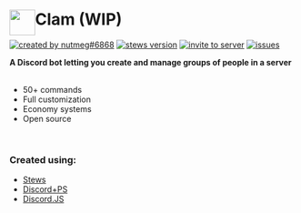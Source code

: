 # Clam (WIP) <img style="float: left" height=45 src="https://raw.githubusercontent.com/nuttmegg/Clam/main/src/assets/images/icon_transparent.png">
  <a href="https://discord.com/users/500714808912642048"><img src="https://img.shields.io/badge/Created%20by-nutmeg%236868-blue?style=flat&color=FF523A&logo=discord&logoColor=white" alt="created by nutmeg#6868"></a>
  <a href="https://npmjs.com/package/stews"><img src="https://custom-icon-badges.demolab.com/badge/Stews-v1.6.5-orange.svg?logo=stew&logoColor=white" alt="stews version"></a>
  <a href="https://discord.com/users/500714808912642048"><img src="https://img.shields.io/badge/Invite%20to%20server-blue?style=flat&color=blue&logo=discord&logoColor=white" alt="invite to server"></a>
  <a href="https://github.com/nuttmegg/Clam/issues"><img src="https://img.shields.io/github/issues/nuttmegg/Clam?style=flat" alt="issues"></a>
  
**A Discord bot letting you create and manage groups of people in a server**
<br><br>
    
- 50+ commands
- Full customization
- Economy systems
- Open source
    
<br>
    
### Created using:
- [Stews](https://npmjs.com/package/stews)
- [Discord+PS](https://npmjs.com/package/discordpps)
- [Discord.JS](https://npmjs.com/package/discord.js)
    
<br>
